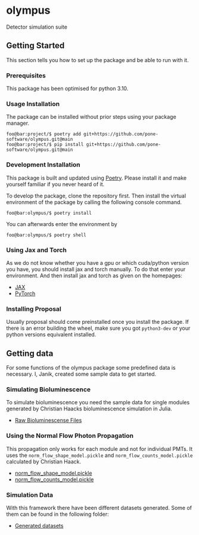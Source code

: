 # olympus

Detector simulation suite

## Getting Started

This section tells you how to set up the package and be able to run with it.

### Prerequisites

This package has been optimised for python 3.10.

### Usage Installation

The package can be installed without prior steps using your package manager.

```console
foo@bar:project/$ poetry add git+https://github.com/pone-software/olympus.git@main
foo@bar:project/$ pip install git+https://github.com/pone-software/olympus.git@main
```

### Development Installation

This package is built and updated using [Poetry](https://python-poetry.org/).
Please install it and make yourself familiar if you never heard of it.

To develop the package, clone the repository first. Then install the virtual environment
of the package by calling the following console command.

```console
foo@bar:olympus/$ poetry install
```

You can afterwards enter the environment by 

```console
foo@bar:olympus/$ poetry shell
```

### Using Jax and Torch

As we do not know whether you have a gpu or which cuda/python version you have, you
should install jax and torch manually. To do that enter your environment. And then 
install jax and torch as given on the homepages:

* [JAX](https://jax.readthedocs.io/en/latest/installation.html)
* [PyTorch](https://pytorch.org/)

### Installing Proposal

Usually proposal should come preinstalled once you install the package. If there is
an error building the wheel, make sure you got `python3-dev` or your python versions
equivalent installed.

## Getting data

For some functions of the olympus package some predefined data is necessary. I, Janik,
created some sample data to get started.

### Simulating Bioluminescence

To simulate bioluminescence you need the sample data for single modules generated by
Christian Haacks bioluminescence simulation in Julia.

* [Raw Bioluminescense Files](https://syncandshare.lrz.de/getlink/fiTXFjeZud52eDKk9QL2uu/biolumi_sims.tar.gz)

### Using the Normal Flow Photon Propagation

This propagation only works for each module and not for individual PMTs. It uses
the `norm_flow_shape_model.pickle` and `norm_flow_counts_model.pickle` calculated by
Christian Haack.

* [norm_flow_shape_model.pickle](https://syncandshare.lrz.de/getlink/fiHWMNiXZBG6sZvEhoxRvj/normal_flow_shape_model.pickle)
* [norm_flow_counts_model.pickle](https://syncandshare.lrz.de/getlink/fi61p1JQTJtc842ArbbegP/normal_flow_counts_model.pickle)

### Simulation Data

With this framework there have been different datasets generated. Some of them can be
found in the following folder:

* [Generated datasets](https://syncandshare.lrz.de/getlink/fi9JRDFCLKWkyNShnzUhpZ/datasets)